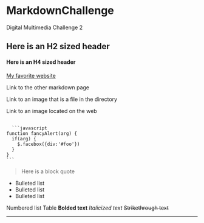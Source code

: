# MarkdownChallenge
Digital Multimedia Challenge 2


<h2>Here is an H2 sized header</h2>
<h4>Here is an H4 sized header</h4>
<p><a href="http://www.etymonline.com">My favorite website</a></p>

<p>Link to the other markdown page</p>
<p>Link to an image that is a file in the directory</p>
<p>Link to an image located on the web</p>

<div class="highlighter-rouge">
<div class="highlight">
  <pre class="highlight">
  <code>
  ```javascript
function fancyAlert(arg) {
  if(arg) {
    $.facebox({div:'#foo'})
  }
}
```
</code></pre></div></div>


<p><blockquote>Here is a block quote</blockquote></p>

<p>
<ul>
<li>Bulleted list</li>
<li>Bulleted list</li>
<li>Bulleted list</li>
  
  </ul></p>
Numbered list
Table
<strong>Bolded text</strong>
<em>Italicized text</em>
<del>Strikethrough text</del>

<hr>


